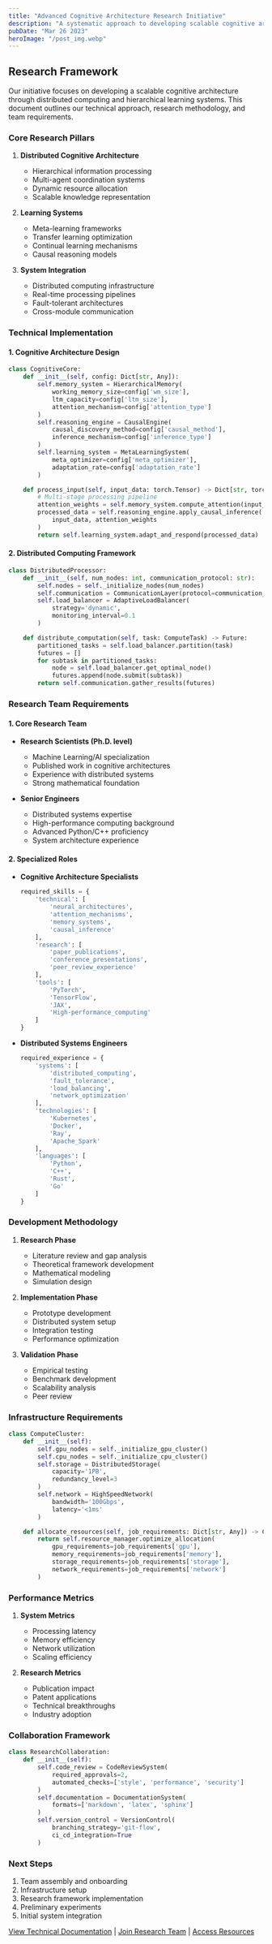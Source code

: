 ```yaml
---
title: "Advanced Cognitive Architecture Research Initiative"
description: "A systematic approach to developing scalable cognitive architectures through distributed computing and hierarchical learning systems"
pubDate: "Mar 26 2023"
heroImage: "/post_img.webp"
---
```


## Research Framework

Our initiative focuses on developing a scalable cognitive architecture through distributed computing and hierarchical learning systems. This document outlines our technical approach, research methodology, and team requirements.

### Core Research Pillars

1. **Distributed Cognitive Architecture**
   - Hierarchical information processing
   - Multi-agent coordination systems
   - Dynamic resource allocation
   - Scalable knowledge representation

2. **Learning Systems**
   - Meta-learning frameworks
   - Transfer learning optimization
   - Continual learning mechanisms
   - Causal reasoning models

3. **System Integration**
   - Distributed computing infrastructure
   - Real-time processing pipelines
   - Fault-tolerant architectures
   - Cross-module communication

### Technical Implementation

#### 1. Cognitive Architecture Design
```python
class CognitiveCore:
    def __init__(self, config: Dict[str, Any]):
        self.memory_system = HierarchicalMemory(
            working_memory_size=config['wm_size'],
            ltm_capacity=config['ltm_size'],
            attention_mechanism=config['attention_type']
        )
        self.reasoning_engine = CausalEngine(
            causal_discovery_method=config['causal_method'],
            inference_mechanism=config['inference_type']
        )
        self.learning_system = MetaLearningSystem(
            meta_optimizer=config['meta_optimizer'],
            adaptation_rate=config['adaptation_rate']
        )

    def process_input(self, input_data: torch.Tensor) -> Dict[str, torch.Tensor]:
        # Multi-stage processing pipeline
        attention_weights = self.memory_system.compute_attention(input_data)
        processed_data = self.reasoning_engine.apply_causal_inference(
            input_data, attention_weights
        )
        return self.learning_system.adapt_and_respond(processed_data)
```

#### 2. Distributed Computing Framework
```python
class DistributedProcessor:
    def __init__(self, num_nodes: int, communication_protocol: str):
        self.nodes = self._initialize_nodes(num_nodes)
        self.communication = CommunicationLayer(protocol=communication_protocol)
        self.load_balancer = AdaptiveLoadBalancer(
            strategy='dynamic',
            monitoring_interval=0.1
        )

    def distribute_computation(self, task: ComputeTask) -> Future:
        partitioned_tasks = self.load_balancer.partition(task)
        futures = []
        for subtask in partitioned_tasks:
            node = self.load_balancer.get_optimal_node()
            futures.append(node.submit(subtask))
        return self.communication.gather_results(futures)
```

### Research Team Requirements

#### 1. Core Research Team

- **Research Scientists (Ph.D. level)**
  - Machine Learning/AI specialization
  - Published work in cognitive architectures
  - Experience with distributed systems
  - Strong mathematical foundation

- **Senior Engineers**
  - Distributed systems expertise
  - High-performance computing background
  - Advanced Python/C++ proficiency
  - System architecture experience

#### 2. Specialized Roles

- **Cognitive Architecture Specialists**
  ```python
  required_skills = {
      'technical': [
          'neural_architectures',
          'attention_mechanisms',
          'memory_systems',
          'causal_inference'
      ],
      'research': [
          'paper_publications',
          'conference_presentations',
          'peer_review_experience'
      ],
      'tools': [
          'PyTorch',
          'TensorFlow',
          'JAX',
          'High-performance_computing'
      ]
  }
  ```

- **Distributed Systems Engineers**
  ```python
  required_experience = {
      'systems': [
          'distributed_computing',
          'fault_tolerance',
          'load_balancing',
          'network_optimization'
      ],
      'technologies': [
          'Kubernetes',
          'Docker',
          'Ray',
          'Apache_Spark'
      ],
      'languages': [
          'Python',
          'C++',
          'Rust',
          'Go'
      ]
  }
  ```

### Development Methodology

1. **Research Phase**
   - Literature review and gap analysis
   - Theoretical framework development
   - Mathematical modeling
   - Simulation design

2. **Implementation Phase**
   - Prototype development
   - Distributed system setup
   - Integration testing
   - Performance optimization

3. **Validation Phase**
   - Empirical testing
   - Benchmark development
   - Scalability analysis
   - Peer review

### Infrastructure Requirements

```python
class ComputeCluster:
    def __init__(self):
        self.gpu_nodes = self._initialize_gpu_cluster()
        self.cpu_nodes = self._initialize_cpu_cluster()
        self.storage = DistributedStorage(
            capacity='1PB',
            redundancy_level=3
        )
        self.network = HighSpeedNetwork(
            bandwidth='100Gbps',
            latency='<1ms'
        )

    def allocate_resources(self, job_requirements: Dict[str, Any]) -> ComputeAllocation:
        return self.resource_manager.optimize_allocation(
            gpu_requirements=job_requirements['gpu'],
            memory_requirements=job_requirements['memory'],
            storage_requirements=job_requirements['storage'],
            network_requirements=job_requirements['network']
        )
```

### Performance Metrics

1. **System Metrics**
   - Processing latency
   - Memory efficiency
   - Network utilization
   - Scaling efficiency

2. **Research Metrics**
   - Publication impact
   - Patent applications
   - Technical breakthroughs
   - Industry adoption

### Collaboration Framework

```python
class ResearchCollaboration:
    def __init__(self):
        self.code_review = CodeReviewSystem(
            required_approvals=2,
            automated_checks=['style', 'performance', 'security']
        )
        self.documentation = DocumentationSystem(
            formats=['markdown', 'latex', 'sphinx']
        )
        self.version_control = VersionControl(
            branching_strategy='git-flow',
            ci_cd_integration=True
        )
```

### Next Steps

1. Team assembly and onboarding
2. Infrastructure setup
3. Research framework implementation
4. Preliminary experiments
5. Initial system integration

[View Technical Documentation](#) | [Join Research Team](#) | [Access Resources](#)
